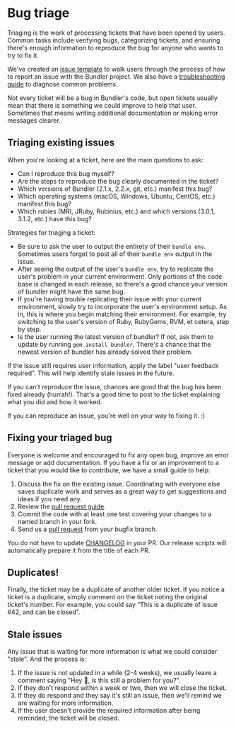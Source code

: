# Bug triage

Triaging is the work of processing tickets that have been opened by users. Common tasks include verifying bugs, categorizing tickets, and ensuring there's enough information to reproduce the bug for anyone who wants to try to fix it.

We've created an [issue template]( https://github.com/rubygems/rubygems/issues/new?labels=Bundler&template=bundler-related-issue) to walk users through the process of how to report an issue with the Bundler project. We also have a [troubleshooting guide](../TROUBLESHOOTING.md) to diagnose common problems.

Not every ticket will be a bug in Bundler's code, but open tickets usually mean that there is something we could improve to help that user. Sometimes that means writing additional documentation or making error messages clearer.

## Triaging existing issues

When you're looking at a ticket, here are the main questions to ask:

  * Can I reproduce this bug myself?
  * Are the steps to reproduce the bug clearly documented in the ticket?
  * Which versions of Bundler (2.1.x, 2.2.x, git, etc.) manifest this bug?
  * Which operating systems (macOS, Windows, Ubuntu, CentOS, etc.) manifest this bug?
  * Which rubies (MRI, JRuby, Rubinius, etc.) and which versions (3.0.1, 3.1.2, etc.) have this bug?

Strategies for triaging a ticket:
  * Be sure to ask the user to output the entirety of their `bundle env`. Sometimes users forget to post all of their `bundle env` output in the issue.
  * After seeing the output of the user's `bundle env`, try to replicate the user's problem in your current environment. Only portions of the code base is changed in each release, so there's a good chance your version of bundler might have the same bug.
  * If you're having trouble replicating their issue with your current environment, slowly try to incorporate the user's environment setup. As in, this is where you begin matching their environment. For example, try switching to the user's version of Ruby, RubyGems, RVM, et cetera, step by step.
  * Is the user running the latest version of bundler? If not, ask them to update by running `gem install bundler`. There's a chance that the newest version of bundler has already solved their problem.

If the issue still requires user information, apply the label "user feedback required". This will help identify stale issues in the future.

If you can't reproduce the issue, chances are good that the bug has been fixed already (hurrah!). That's a good time to post to the ticket explaining what you did and how it worked.

If you can reproduce an issue, you're well on your way to fixing it. :)

## Fixing your triaged bug

Everyone is welcome and encouraged to fix any open bug, improve an error message or add documentation. If you have a fix or an improvement to a ticket that you would like to contribute, we have a small guide to help:

  1. Discuss the fix on the existing issue. Coordinating with everyone else saves duplicate work and serves as a great way to get suggestions and ideas if you need any.
  2. Review the [pull request guide](../development/PULL_REQUESTS.md).
  3. Commit the code with at least one test covering your changes to a named branch in your fork.
  4. Send us a [pull request](https://docs.github.com/en/pull-requests/collaborating-with-pull-requests/proposing-changes-to-your-work-with-pull-requests/about-pull-requests) from your bugfix branch.

You do not have to update [CHANGELOG](../../../bundler/CHANGELOG.md) in your PR. Our release scripts will automatically prepare it from the title of each PR.

## Duplicates!

Finally, the ticket may be a duplicate of another older ticket. If you notice a ticket is a duplicate, simply comment on the ticket noting the original ticket's number. For example, you could say “This is a duplicate of issue #42, and can be closed”.

## Stale issues

Any issue that is waiting for more information is what we could consider "stale". And the process is:

1. If the issue is not updated in a while (2-4 weeks), we usually leave a comment saying "Hey :wave:, is this still a problem for you?".
2. If they don't respond within a week or two, then we will close the ticket.
3. If they do respond and they say it's still an issue, then we'll remind we are waiting for more information.
4. If the user doesn't provide the required information after being reminded, the ticket will be closed.
